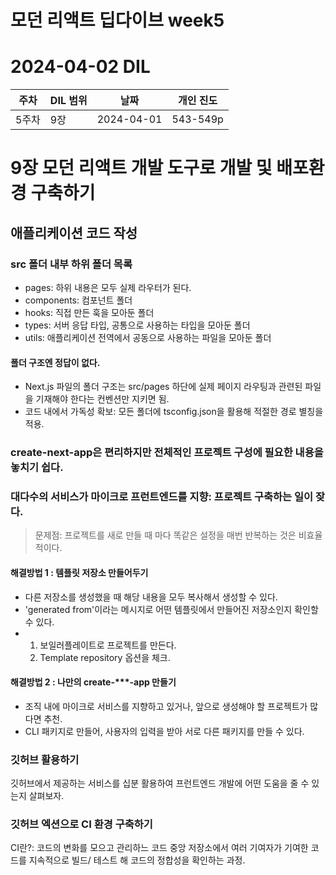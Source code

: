 # 모던 리액트 딥다이브 week5
# 2024-04-02 DIL

|주차|DIL 범위|날짜|개인 진도|
|------|---|---|---|
| 5주차 |9장|2024-04-01|543-549p|


# 9장 모던 리액트 개발 도구로 개발 및 배포환경 구축하기

## 애플리케이션 코드 작성

### src 폴더 내부 하위 폴더 목록
- pages: 하위 내용은 모두 실제 라우터가 된다.
- components: 컴포넌트 폴더
- hooks: 직접 만든 훅을 모아둔 폴더
- types: 서버 응답 타입, 공통으로 사용하는 타입을 모아둔 폴더
- utils: 애플리케이션 전역에서 공동으로 사용하는 파일을 모아둔 폴더

#### 폴더 구조엔 정답이 없다.
- Next.js 파일의 폴더 구조는 src/pages 하단에 실제 페이지 라우팅과 관련된 파일을 기재해야 한다는 컨벤션만 지키면 됨.
-  코드 내에서 가독성 확보: 모든 폴더에 tsconfig.json을 활용해 적절한 경로 별칭을 적용.

### create-next-app은 편리하지만 전체적인 프로젝트 구성에 필요한 내용을 놓치기 쉽다. 

### 대다수의 서비스가 마이크로 프런트엔드를 지향: 프로젝트 구축하는 일이 잦다.
> 문제점: 프로젝트를 새로 만들 때 마다 똑같은 설정을 매번 반복하는 것은 비효율적이다.

#### 해결방법 1 : 템플릿 저장소 만들어두기

- 다른 저장소를 생성했을 때 해당 내용을 모두 복사해서 생성할 수 있다.
- 'generated from'이라는 메시지로 어떤 템플릿에서 만들어진 저장소인지 확인할 수 있다.
- 1. 보일러플레이트로 프로젝트를 만든다.
  2. Template repository 옵션을 체크.


#### 해결방법 2 : 나만의 create-***-app 만들기
- 조직 내에 마이크로 서비스를 지향하고 있거나, 앞으로 생성해야 할 프로젝트가 많다면 추천.
- CLI 패키지로 만들어, 사용자의 입력을 받아 서로 다른 패키지를 만들 수 있다.

### 깃허브 활용하기

깃허브에서 제공하는 서비스를 십분 활용하여 프런트엔드 개발에 어떤 도움을 줄 수 있는지 살펴보자.

### 깃허브 엑션으로 CI 환경 구축하기

CI란?: 코드의 변화를 모으고 관리하느 코드 중앙 저장소에서 여러 기여자가 기여한 코드를 지속적으로 빌드/ 테스트 해 코드의 정합성을 확인하는 과정.


